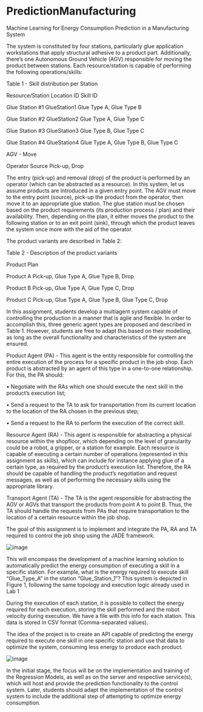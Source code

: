 # PredictionManufacturing
 Machine Learning for Energy Consumption Prediction in a Manufacturing System

The system is constituted by four stations, particularly glue application workstations that apply structural adhesive to a product part. Additionally, there’s one Autonomous Ground Vehicle (AGV) responsible for moving the product between stations. Each resource/station is capable of performing the following operations/skills:


Table 1 - Skill distribution per Station

Resource/Station Location ID Skill ID

Glue Station #1 GlueStation1 Glue Type A, Glue Type B

Glue Station #2 GlueStation2 Glue Type A, Glue Type C

Glue Station #3 GlueStation3 Glue Type B, Glue Type C

Glue Station #4 GlueStation4 Glue Type A, Glue Type B, Glue Type C

AGV - Move

Operator Source Pick-up, Drop


The entry (pick-up) and removal (drop) of the product is performed by an operator (which can be abstracted as a resource). In this system, let us assume products are introduced in a given entry point. The AGV must move to the entry point (source), pick-up the product from the operator, then move it to an appropriate glue station. The glue station must be chosen based on the product requirements (its production process / plan) and their availability. Then, depending on the plan, it either moves the product to the following station or to an exit point (sink), through which the product leaves the system once more with the aid of the operator.


The product variants are described in Table 2:

Table 2 - Description of the product variants

Product Plan

Product A Pick-up, Glue Type A, Glue Type B, Drop

Product B Pick-up, Glue Type A, Glue Type C, Drop

Product C Pick-up, Glue Type A, Glue Type B, Glue Type C, Drop


In this assignment, students develop a multiagent system capable of controlling the production in a manner that is agile and flexible. In order to accomplish this, three generic agent types are proposed and described in Table 1. However, students are free to adapt this based on their modelling, as long as the overall functionality and characteristics of the system are ensured.

Product Agent (PA) - This agent is the entity responsible for controlling the entire execution of the process for a specific product in the job shop. Each product is abstracted by an agent of this type in a one-to-one relationship. For this, the PA should:

• Negotiate with the RAs which one should execute the next skill in the product’s execution list;

• Send a request to the TA to ask for transportation from its current location to the location of the RA chosen in the previous step;

• Send a request to the RA to perform the execution of the correct skill.

Resource Agent (RA) - This agent is responsible for abstracting a physical resource within the shopfloor, which depending on the level of granularity could be a robot, a gripper, or a station for example. Each resource is capable of executing a certain number of operations (represented in this assignment as skills), which can include for instance applying glue of a certain type, as required by the product’s execution list. Therefore, the RA should be capable of handling the product’s negotiation and request messages, as well as of performing the necessary skills using the appropriate library.

Transport Agent (TA) - The TA is the agent responsible for abstracting the AGV or AGVs that transport the products from point A to point B. Thus, the TA should handle the requests from PAs that require transportation to the location of a certain resource within the job shop. 

The goal of this assignment is to implement and integrate the PA, RA and TA required to control the job shop using the JADE framework.

![image](https://github.com/franciscoabadesantos/PredictionManufacturing/assets/65195331/5abeaa3b-61f8-4edb-8dbf-4118c35937ee)

This will encompass the development of a machine learning solution to automatically predict the energy consumption of executing a skill in a specific station. For example, what is the energy required to execute skill “Glue_Type_A” in the station “Glue_Station_1”? This system is depicted in Figure 1, following the same topology and execution logic already used in Lab 1

During the execution of each station, it is possible to collect the energy required for each execution, storing the skill performed and the robot velocity during execution. We have a file with this info for each station.
This data is stored in CSV format (Comma-separated values). 

The idea of the project is to create an API capable of predicting the energy required to execute one skill in one specific station and use that data to optimize the system, consuming less energy to produce each product.

![image](https://github.com/franciscoabadesantos/PredictionManufacturing/assets/65195331/67913da0-7eb2-42e5-a668-7ed981e2ad28)

In the initial stage, the focus will be on the implementation and training of the Regression Models, as well as on the server and respective service(s), which will host and provide the prediction functionality to the control system. Later, students should adapt the implementation of the control system to include the additional step of attempting to optimize energy consumption.
